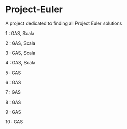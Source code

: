 # Project-Euler
A project dedicated to finding all Project Euler solutions

1 : GAS, Scala

2 : GAS, Scala

3 : GAS, Scala

4 : GAS, Scala

5 : GAS

6 : GAS

7 : GAS

8 : GAS

9 : GAS

10 : GAS
